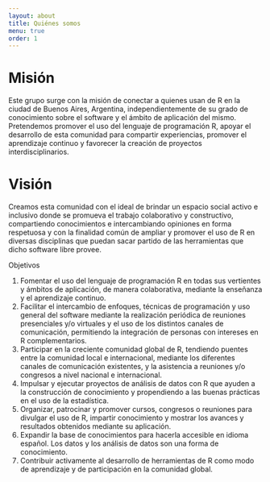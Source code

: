```yaml
---
layout: about
title: Quiénes somos
menu: true
order: 1
---
```


# Misión

Este grupo surge con la misión de conectar a quienes usan de R en la ciudad de Buenos Aires, Argentina, independientemente de su grado de conocimiento sobre el software y el ámbito de aplicación del mismo. Pretendemos promover el uso del lenguaje de programación R, apoyar el desarrollo de esta comunidad para compartir experiencias, promover el aprendizaje continuo y favorecer la creación de proyectos interdisciplinarios.

# Visión

Creamos esta comunidad con el ideal de brindar un espacio social activo e inclusivo donde se promueva el trabajo colaborativo y constructivo, compartiendo conocimientos e intercambiando opiniones en forma respetuosa y con la finalidad común de ampliar y promover el uso de R en diversas disciplinas que puedan sacar partido de las herramientas que dicho software libre provee.

Objetivos

1. Fomentar el uso del lenguaje de programación R en todas sus vertientes y ámbitos de aplicación, de manera colaborativa, mediante la enseñanza y el aprendizaje continuo.
2. Facilitar el intercambio de enfoques, técnicas de programación y uso general del software mediante la realización periódica de reuniones presenciales y/o virtuales y el uso de los distintos canales de comunicación, permitiendo la integración de personas con intereses en R complementarios.
3. Participar en la creciente comunidad global de R, tendiendo puentes entre la comunidad local e internacional, mediante los diferentes canales de comunicación existentes, y  la asistencia a reuniones y/o congresos a nivel nacional e internacional.
4. Impulsar y ejecutar proyectos de análisis de datos con R que ayuden a la construcción de conocimiento y propendiendo a las buenas prácticas en el uso de la estadística.
5. Organizar, patrocinar y promover cursos, congresos o reuniones para divulgar el uso de R, impartir conocimiento y mostrar los avances y resultados obtenidos mediante su aplicación.
6. Expandir la base de conocimientos para hacerla accesible en idioma español. Los datos y los análisis de datos son una forma de conocimiento.
7. Contribuir activamente al desarrollo de herramientas de R como modo de aprendizaje y de participación en la comunidad global.

